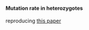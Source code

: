 #### Mutation rate in heterozygotes

reproducing [this paper](http://www.nature.com/nature/journal/v523/n7561/full/nature14649.html)
